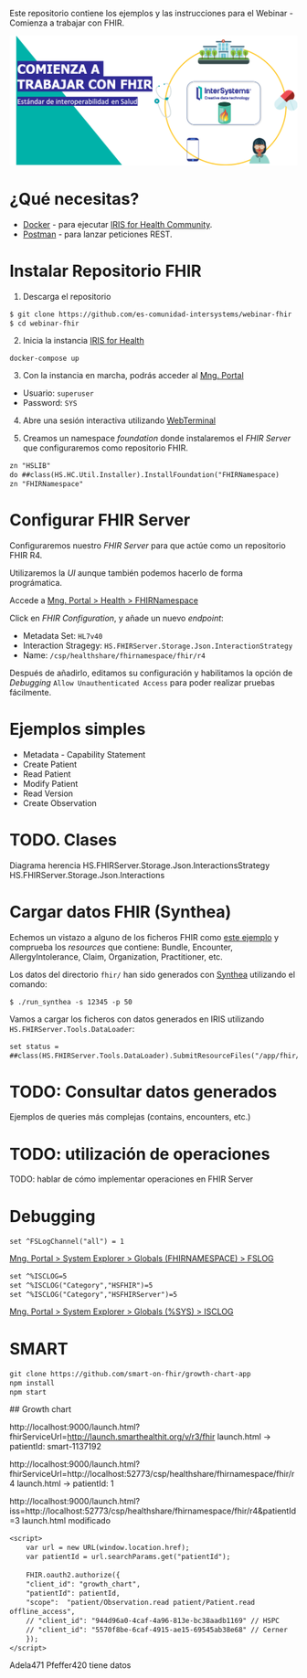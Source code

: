 
Este repositorio contiene los ejemplos y las instrucciones para el Webinar - Comienza a trabajar con FHIR. 

<img src="img/webinar-fhir.png">

# ¿Qué necesitas?
* [Docker](https://www.docker.com/products/docker-desktop) - para ejecutar [IRIS for Health Community](https://www.intersystems.com/products/intersystems-iris-for-health/).
* [Postman](https://www.postman.com/downloads/) - para lanzar peticiones REST.

# Instalar Repositorio FHIR
1. Descarga el repositorio
```console
$ git clone https://github.com/es-comunidad-intersystems/webinar-fhir
$ cd webinar-fhir
```

2. Inicia la instancia [IRIS for Health](https://www.intersystems.com/products/intersystems-iris-for-health/)
```console
docker-compose up
```

3. Con la instancia en marcha, podrás acceder al [Mng. Portal](http://localhost:52773/csp/sys/UtilHome.csp)
* Usuario: `superuser`
* Password: `SYS`

4. Abre una sesión interactiva utilizando [WebTerminal](http://localhost:52773/terminal/)

5. Creamos un namespace *foundation* donde instalaremos el *FHIR Server* que configuraremos como repositorio FHIR.
```objectscript
zn "HSLIB"
do ##class(HS.HC.Util.Installer).InstallFoundation("FHIRNamespace)
zn "FHIRNamespace"
```

# Configurar FHIR Server
Configuraremos nuestro *FHIR Server* para que actúe como un repositorio FHIR R4.

Utilizaremos la *UI* aunque también podemos hacerlo de forma prográmatica.

Accede a [Mng. Portal > Health > FHIRNamespace](http://localhost:52773/csp/healthshare/fhirnamespace/HS.HC.UI.Home.cls)

Click en *FHIR Configuration*, y añade un nuevo *endpoint*:
* Metadata Set: `HL7v40`
* Interaction Stragegy: `HS.FHIRServer.Storage.Json.InteractionStrategy`
* Name: `/csp/healthshare/fhirnamespace/fhir/r4`

Después de añadirlo, editamos su configuración y habilitamos la opción de *Debugging* `Allow Unauthenticated Access` para poder realizar pruebas fácilmente.

# Ejemplos simples
* Metadata - Capability Statement
* Create Patient
* Read Patient
* Modify Patient
* Read Version
* Create Observation

# TODO. Clases
Diagrama herencia
HS.FHIRServer.Storage.Json.InteractionsStrategy
HS.FHIRServer.Storage.Json.Interactions

# Cargar datos FHIR (Synthea)
Echemos un vistazo a alguno de los ficheros FHIR como [este ejemplo](fhir/Alecia465_Hills818_4c93d4af-e649-4646-8c28-6d4f14c489b3.json) y comprueba los *resources* que contiene: Bundle, Encounter, AllergyIntolerance, Claim, Organization, Practitioner, etc.

Los datos del directorio `fhir/` han sido generados con [Synthea](https://github.com/synthetichealth/synthea) utilizando el comando:
```console
$ ./run_synthea -s 12345 -p 50
```

Vamos a cargar los ficheros con datos generados en IRIS utilizando `HS.FHIRServer.Tools.DataLoader`:
```
set status = ##class(HS.FHIRServer.Tools.DataLoader).SubmitResourceFiles("/app/fhir/","FHIRServer","/csp/healthshare/fhirnamespace/fhir/r4")
```

# TODO: Consultar datos generados
Ejemplos de queries más complejas (contains, encounters, etc.)


# TODO: utilización de operaciones
TODO: hablar de cómo implementar operaciones en FHIR Server

# Debugging
```objectscript
set ^FSLogChannel("all") = 1
```

[Mng. Portal > System Explorer > Globals (FHIRNAMESPACE) > FSLOG](http://localhost:52773/csp/sys/exp/UtilExpGlobalView.csp?$ID2=FSLOG&$NAMESPACE=FHIRNAMESPACE)


```objectscript
set ^%ISCLOG=5 
set ^%ISCLOG("Category","HSFHIR")=5 
set ^%ISCLOG("Category","HSFHIRServer")=5
```

[Mng. Portal > System Explorer > Globals (%SYS) > ISCLOG](http://localhost:52773/csp/sys/exp/UtilExpGlobalView.csp?$ID2=ISCLOG&$NAMESPACE=%SYS)


# SMART
```
git clone https://github.com/smart-on-fhir/growth-chart-app
npm install
npm start
```

## Growth chart

http://localhost:9000/launch.html?fhirServiceUrl=http://launch.smarthealthit.org/v/r3/fhir
launch.html -> patientId: smart-1137192

http://localhost:9000/launch.html?fhirServiceUrl=http://localhost:52773/csp/healthshare/fhirnamespace/fhir/r4
launch.html -> patientId: 1

http://localhost:9000/launch.html?iss=http://localhost:52773/csp/healthshare/fhirnamespace/fhir/r4&patientId=3
launch.html modificado

```
<script>
    var url = new URL(window.location.href);
    var patientId = url.searchParams.get("patientId");
    
    FHIR.oauth2.authorize({
    "client_id": "growth_chart",
    "patientId": patientId,
    "scope":  "patient/Observation.read patient/Patient.read offline_access",
    // "client_id": "944d96a0-4caf-4a96-813e-bc38aadb1169" // HSPC
    // "client_id": "5570f8be-6caf-4915-ae15-69545ab38e68" // Cerner
    });
</script>
```
Adela471 Pfeffer420 tiene datos
